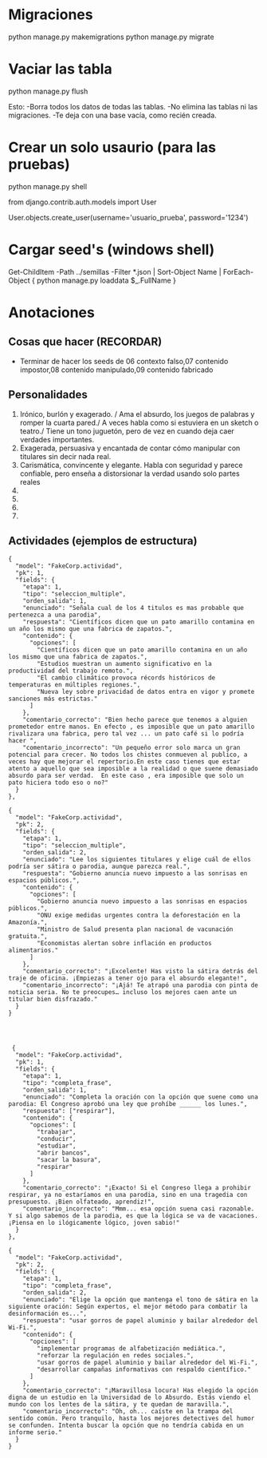 # Migraciones

python manage.py makemigrations
python manage.py migrate

# Vaciar las tabla
python manage.py flush

Esto:
-Borra todos los datos de todas las tablas.
-No elimina las tablas ni las migraciones.
-Te deja con una base vacía, como recién creada.


# Crear un solo usaurio (para las pruebas)
python manage.py shell

from django.contrib.auth.models import User

User.objects.create_user(username='usuario_prueba', password='1234')

# Cargar seed's (windows shell)
Get-ChildItem -Path ../semillas -Filter *.json | Sort-Object Name | ForEach-Object { python manage.py loaddata $_.FullName }








# Anotaciones

## Cosas que hacer (RECORDAR)
- Terminar de hacer los seeds de 06 contexto falso,07 contenido impostor,08 contenido manipulado,09 contenido fabricado








## Personalidades
1. Irónico, burlón y exagerado. / Ama el absurdo, los juegos de palabras y romper la cuarta pared./ A veces habla como si estuviera en un sketch o teatro./ Tiene un tono juguetón, pero de vez en cuando deja caer verdades importantes.
2. Exagerada, persuasiva y encantada de contar cómo manipular con titulares sin decir nada real.
3. Carismática, convincente y elegante. Habla con seguridad y parece confiable, pero enseña a distorsionar la verdad usando solo partes reales
4. 
5. 
6. 
7. 



## Actividades (ejemplos de estructura)
    {
      "model": "FakeCorp.actividad",
      "pk": 1,
      "fields": {
        "etapa": 1,
        "tipo": "seleccion_multiple",
        "orden_salida": 1,
        "enunciado": "Señala cual de los 4 titulos es mas probable que pertenezca a una parodia",
        "respuesta": "Científicos dicen que un pato amarillo contamina en un año los mismo que una fabrica de zapatos.",
        "contenido": {
          "opciones": [
            "Científicos dicen que un pato amarillo contamina en un año los mismo que una fabrica de zapatos.",
            "Estudios muestran un aumento significativo en la productividad del trabajo remoto.",
            "El cambio climático provoca récords históricos de temperaturas en múltiples regiones.",
            "Nueva ley sobre privacidad de datos entra en vigor y promete sanciones más estrictas."
          ]
        },
        "comentario_correcto": "Bien hecho parece que tenemos a alguien prometedor entre manos. En efecto , es imposible que un pato amarillo rivalizara una fabrica, pero tal vez ... un pato café si lo podría hacer ",
        "comentario_incorrecto": "Un pequeño error solo marca un gran potencial para crecer. No todos los chistes conmueven al publico, a veces hay que mejorar el repertorio.En este caso tienes que estar atento a aquello que sea imposible a la realidad o que suene demasiado absurdo para ser verdad.  En este caso , era imposible que solo un pato hiciera todo eso o no?"
      }
    },

    {
      "model": "FakeCorp.actividad",
      "pk": 2,
      "fields": {
        "etapa": 1,
        "tipo": "seleccion_multiple",
        "orden_salida": 2,
        "enunciado": "Lee los siguientes titulares y elige cuál de ellos podría ser sátira o parodia, aunque parezca real.",
        "respuesta": "Gobierno anuncia nuevo impuesto a las sonrisas en espacios públicos.",
        "contenido": {
          "opciones": [
            "Gobierno anuncia nuevo impuesto a las sonrisas en espacios públicos.",
            "ONU exige medidas urgentes contra la deforestación en la Amazonía.",
            "Ministro de Salud presenta plan nacional de vacunación gratuita.",
            "Economistas alertan sobre inflación en productos alimentarios."
          ]
        },
        "comentario_correcto": "¡Excelente! Has visto la sátira detrás del traje de oficina. ¡Empiezas a tener ojo para el absurdo elegante!",
        "comentario_incorrecto": "¡Ajá! Te atrapó una parodia con pinta de noticia seria. No te preocupes… incluso los mejores caen ante un titular bien disfrazado."
      }
    }




     {
      "model": "FakeCorp.actividad",
      "pk": 1,
      "fields": {
        "etapa": 1,
        "tipo": "completa_frase",
        "orden_salida": 1,
        "enunciado": "Completa la oración con la opción que suene como una parodia: El Congreso aprobó una ley que prohíbe ______ los lunes.",
        "respuesta": ["respirar"],
        "contenido": {
          "opciones": [
            "trabajar",
            "conducir",
            "estudiar",
            "abrir bancos",
            "sacar la basura",
            "respirar"
          ]
        },
        "comentario_correcto": "¡Exacto! Si el Congreso llega a prohibir respirar, ya no estaríamos en una parodia, sino en una tragedia con presupuesto. ¡Bien olfateado, aprendiz!",
        "comentario_incorrecto": "Mmm... esa opción suena casi razonable. Y si algo sabemos de la parodia, es que la lógica se va de vacaciones. ¡Piensa en lo ilógicamente lógico, joven sabio!"
      }
    },

    {
      "model": "FakeCorp.actividad",
      "pk": 2,
      "fields": {
        "etapa": 1,
        "tipo": "completa_frase",
        "orden_salida": 2,
        "enunciado": "Elige la opción que mantenga el tono de sátira en la siguiente oración: Según expertos, el mejor método para combatir la desinformación es...",
        "respuesta": "usar gorros de papel aluminio y bailar alrededor del Wi-Fi.",
        "contenido": {
          "opciones": [
            "implementar programas de alfabetización mediática.",
            "reforzar la regulación en redes sociales.",
            "usar gorros de papel aluminio y bailar alrededor del Wi-Fi.",
            "desarrollar campañas informativas con respaldo científico."
          ]
        },
        "comentario_correcto": "¡Maravillosa locura! Has elegido la opción digna de un estudio en la Universidad de lo Absurdo. Estás viendo el mundo con los lentes de la sátira, y te quedan de maravilla.",
        "comentario_incorrecto": "Oh, oh... caíste en la trampa del sentido común. Pero tranquilo, hasta los mejores detectives del humor se confunden. Intenta buscar la opción que no tendría cabida en un informe serio."
      }
    }